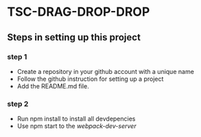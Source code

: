 # TSC-DRAG-DROP-DROP

## Steps in setting up this project

### step 1
- Create a repository in your github account with a unique name
- Follow the github instruction for setting up a project
- Add the README.md file.

### step 2
  - Run npm install to install all devdepencies
  - Use npm start to the *webpack-dev-server*
<!-- - Install node globally: *npm install -g node* (for windows users)
- Install typescript globally: *npm install -g typescript* (for windows users)
- Initialize node in your project: *npm init -y*
- Initialize typescript to compile the entire project folder:  *tsc --init*
- Create a app.ts file and index.html file
- Install lite server: *npm install lite-server --save-dev* and add *"start": "lite-server"* to the script in package.json
- Create a git ignore file: .gitignore and add node_modules and *.js in the file
- Setup the index.html file using *html*, chose the html 5, then add a script to point to the app.js that i will be created when app.ts compiles.
- On another terminal, use: *tsc --w* to put Project file in watch mode
- On another terminal, use: *npm start* to launch the Project on a web browser. Use the URL address provided e.g. http://localhost:3000
- Create a *src* & *dist* folder
- Tweak tsconfig file to *outDir* option to and point to the dist folder.
- Enable the *rootDir* option and point to the src folder
- Enable the *noEmitOnError* -->



